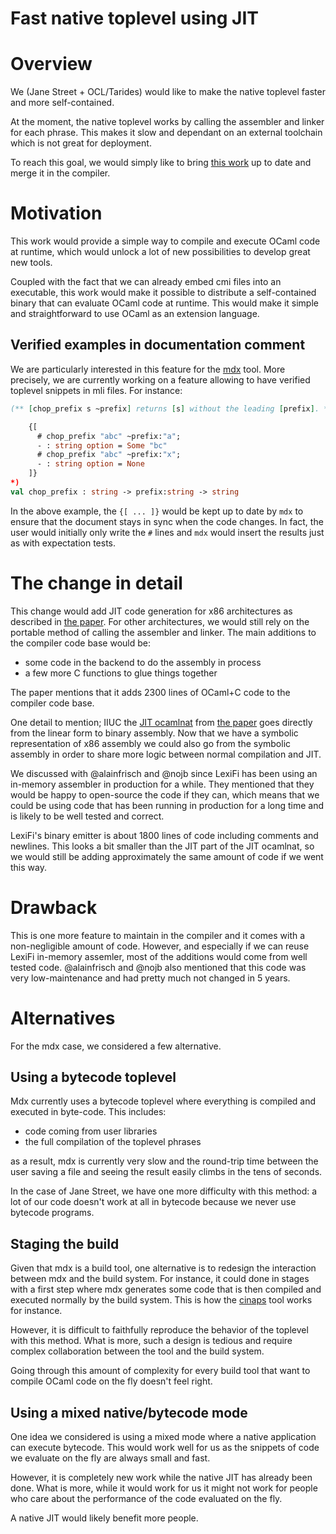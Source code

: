 # Fast native toplevel using JIT

# Overview

We (Jane Street + OCL/Tarides) would like to make the native toplevel
faster and more self-contained.

At the moment, the native toplevel works by calling the assembler and
linker for each phrase. This makes it slow and dependant on an
external toolchain which is not great for deployment.

To reach this goal, we would simply like to bring [this work][paper]
up to date and merge it in the compiler.

# Motivation

This work would provide a simple way to compile and execute OCaml code
at runtime, which would unlock a lot of new possibilities to develop
great new tools.

Coupled with the fact that we can already embed cmi files into an
executable, this work would make it possible to distribute a
self-contained binary that can evaluate OCaml code at runtime. This
would make it simple and straightforward to use OCaml as an extension
language.

## Verified examples in documentation comment

We are particularly interested in this feature for the [mdx][mdx]
tool. More precisely, we are currently working on a feature allowing
to have verified toplevel snippets in mli files. For instance:

```ocaml
(** [chop_prefix s ~prefix] returns [s] without the leading [prefix]. *)

    {[
      # chop_prefix "abc" ~prefix:"a";
      - : string option = Some "bc"
      # chop_prefix "abc" ~prefix:"x";
      - : string option = None
    ]}
*)
val chop_prefix : string -> prefix:string -> string
```

In the above example, the `{[ ... ]}` would be kept up to date by
`mdx` to ensure that the document stays in sync when the code
changes. In fact, the user would initially only write the `#` lines
and `mdx` would insert the results just as with expectation tests.

# The change in detail

This change would add JIT code generation for x86 architectures as
described in [the paper][paper]. For other architectures, we would
still rely on the portable method of calling the assembler and linker.
The main additions to the compiler code base would be:

- some code in the backend to do the assembly in process
- a few more C functions to glue things together

The paper mentions that it adds 2300 lines of OCaml+C code to the
compiler code base.

One detail to mention; IIUC the [JIT ocamlnat][ocamlnat] from [the
paper][paper] goes directly from the linear form to binary
assembly. Now that we have a symbolic representation of x86 assembly
we could also go from the symbolic assembly in order to share more
logic between normal compilation and JIT.

We discussed with @alainfrisch and @nojb since LexiFi has been using
an in-memory assembler in production for a while. They mentioned that
they would be happy to open-source the code if they can, which means
that we could be using code that has been running in production for a
long time and is likely to be well tested and correct.

LexiFi's binary emitter is about 1800 lines of code including comments
and newlines. This looks a bit smaller than the JIT part of the JIT
ocamlnat, so we would still be adding approximately the same amount of
code if we went this way.

# Drawback

This is one more feature to maintain in the compiler and it comes with
a non-negligible amount of code. However, and especially if we can
reuse LexiFi in-memory assemler, most of the additions would come from
well tested code. @alainfrisch and @nojb also mentioned that this code
was very low-maintenance and had pretty much not changed in 5 years.

# Alternatives

For the mdx case, we considered a few alternative.

## Using a bytecode toplevel

Mdx currently uses a bytecode toplevel where everything is compiled
and executed in byte-code. This includes:

- code coming from user libraries
- the full compilation of the toplevel phrases

as a result, mdx is currently very slow and the round-trip time
between the user saving a file and seeing the result easily climbs in
the tens of seconds.

In the case of Jane Street, we have one more difficulty with this
method: a lot of our code doesn't work at all in bytecode because we
never use bytecode programs.

## Staging the build

Given that mdx is a build tool, one alternative is to redesign the
interaction between mdx and the build system. For instance, it could
done in stages with a first step where mdx generates some code that is
then compiled and executed normally by the build system. This is how
the [cinaps][cinaps] tool works for instance.

However, it is difficult to faithfully reproduce the behavior of the
toplevel with this method. What is more, such a design is tedious and
require complex collaboration between the tool and the build system.

Going through this amount of complexity for every build tool that want
to compile OCaml code on the fly doesn't feel right.

## Using a mixed native/bytecode mode

One idea we considered is using a mixed mode where a native
application can execute bytecode. This would work well for us as the
snippets of code we evaluate on the fly are always small and fast.

However, it is completely new work while the native JIT has already
been done.  What is more, while it would work for us it might not work
for people who care about the performance of the code evaluated on the
fly.

A native JIT would likely benefit more people.

[mdx]: https://github.com/realworldocaml/mdx
[paper]: https://arxiv.org/pdf/1110.1029.pdf
[ocamlnat]: https://github.com/bmeurer/ocaml-experimental/
[cinaps]: https://github.com/ocaml-ppx/cinaps
